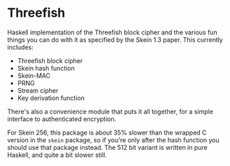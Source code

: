 Threefish
=========

Haskell implementation of the Threefish block cipher and the various fun
things you can do with it as specified by the Skein 1.3 paper.
This currently includes:

* Threefish block cipher
* Skein hash function
* Skein-MAC
* PRNG
* Stream cipher
* Key derivation function

There's also a convenience module that puts it all together, for a simple
interface to authenticated encryption.

For Skein 256, this package is about 35% slower than the wrapped C version in
the `skein` package, so if you're only after the hash function you should use
that package instead. The 512 bit variant is written in pure Haskell, and
quite a bit slower still.

